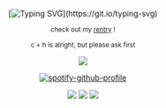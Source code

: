 <div align="center">

[![Typing SVG](https://readme-typing-svg.demolab.com?font=Orbitron&letterSpacing=0.2rem&duration=2000&pause=500&color=66B3FF&center=true&multiline=true&repeat=false&width=435&height=180&lines=Fast+as+you+can%2C+baby;Scratch+me+out%2C+free+yourself;Fast+as+you+can...;Fast+as+you+can%2C+baby;Scratch+me+out%2C+free+yourself;Fast+as+you+can.)](https://git.io/typing-svg)

<sub> check out my [rentry](https://rentry.co/DATAMISSING) !

<sub> c + h is alright, but please ask first
  
![](https://komarev.com/ghpvc/?username=notdeer&color=66b3ff&style=flat-square&label=&label=&#160;ᓚᘏᗢ&#160;&#160;&abbreviated=true)

[![spotify-github-profile](https://spotify-github-profile.kittinanx.com/api/view?uid=da9t9l71hreiuwbjemsjevzln&cover_image=true&theme=natemoo-re&show_offline=false&background_color=121212&interchange=false&bar_color=66b3ff&bar_color_cover=true)](https://github.com/kittinan/spotify-github-profile)

![](https://files.catbox.moe/02g2s4.gif) ![](https://files.catbox.moe/n6s31l.png) ![](https://files.catbox.moe/5c745b.png)
